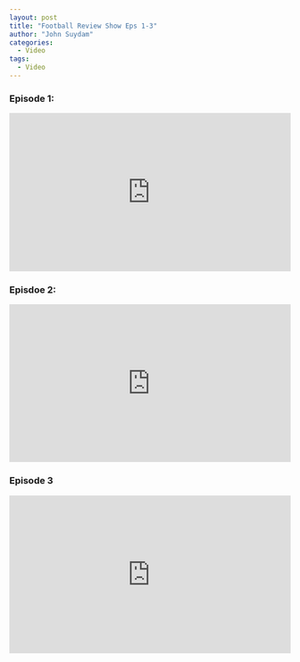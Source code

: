 ```yaml
---
layout: post
title: "Football Review Show Eps 1-3"
author: "John Suydam"
categories:
  - Video
tags:
  - Video
---
```

### Episode 1:
<div style="overflow:hidden;padding-bottom:56.25%;position:relative;height:0;">
<iframe style="left:0;top:0;height:100%;width:100%;position:absolute;" width="560" height="315" src="https://www.youtube.com/embed/P8rc-J-olYY?showinfo=0" frameborder="0" allow="accelerometer; autoplay; encrypted-media; gyroscope; picture-in-picture" allowfullscreen></iframe>
</div>

### Episdoe 2:
<div style="overflow:hidden;padding-bottom:56.25%;position:relative;height:0;">
<iframe style="left:0;top:0;height:100%;width:100%;position:absolute;" width="560" height="315" src="https://www.youtube.com/embed/MK41sMrVj7s?showinfo=0" frameborder="0" allow="accelerometer; autoplay; encrypted-media; gyroscope; picture-in-picture" allowfullscreen></iframe>
</div>

### Episode 3
<div style="overflow:hidden;padding-bottom:56.25%;position:relative;height:0;">
<iframe style="left:0;top:0;height:100%;width:100%;position:absolute;" width="560" height="315" src="https://www.youtube.com/embed/duxvxkfJIY0?showinfo=0" frameborder="0" allow="accelerometer; autoplay; encrypted-media; gyroscope; picture-in-picture" allowfullscreen></iframe>
</div>
